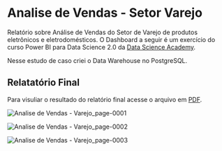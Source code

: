 # Analise de Vendas - Setor Varejo

Relatório sobre Análise de Vendas do Setor de Varejo de produtos eletrônicos e eletrodomésticos.
O Dashboard a seguir é um exercício do curso Power BI para Data Science 2.0 da [Data Science Academy](https://www.datascienceacademy.com.br).

Nesse estudo de caso criei o Data Warehouse no PostgreSQL. 


## Relatatório Final

Para visuliar o resultado do relatório final acesse o arquivo em [PDF](https://github.com/maisonhenrique/dashboard-powerbi/blob/63ceff1c1577a8dc67524e7a5e18e7f393f54082/Analise_Vendas_Varejo/Analise%20de%20Vendas%20-%20Varejo.pdf).

![Analise de Vendas - Varejo_page-0001](https://user-images.githubusercontent.com/99361817/168687114-2b212a69-1a26-4e7e-8c9d-03f3687eda2d.jpg)

![Analise de Vendas - Varejo_page-0002](https://user-images.githubusercontent.com/99361817/168687161-b95f46d8-6646-4c2f-a900-57ed7e3166f0.jpg)

![Analise de Vendas - Varejo_page-0003](https://user-images.githubusercontent.com/99361817/168687181-81b36dc2-6952-4f21-ab40-c730895f6c59.jpg)